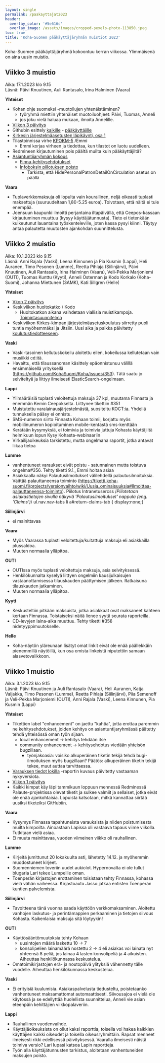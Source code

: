 ```yaml
---
layout: single
permalink: /paakayttajat2023
header:
  overlay_color: '#5e616c'
  overlay_image: /assets/images/cropped-pexels-photo-113850.jpeg
toc: true
title: 'Koha-Suomen pääkäyttäjäryhmän muistiot 2023'
---
```


Koha-Suomen pääkäyttäjäryhmä kokoontuu kerran viikossa. Ylimmäisenä on aina uusin muistio.

## Viikko 3 muistio

Aika: 17.1.2023 klo 9.15<br />
Läsnä: Päivi Knuutinen, Auli Rantasalo, Irina Halminen (Vaara)

**Yhteiset**
* Kohan ohje suomeksi -muotoilujen yhtenäistäminen?
  * työryhmä miettiin yhtenäiset muotoiluohjeet: Päivi, Tuomas, Anneli
  * jos joku vielä haluaa mukaan, ilmoita Annelille.
* [Viikon 3 päivitys](https://github.com/KohaSuomi/Koha/discussions/369)
* Githubin esittely [kaikille](https://youtu.be/cPVSi2xFBIQ) - [pääkäyttäjille](https://youtu.be/J-lzJv7ginE)
* [Kirkesin järjestelmäasetusten läpikäynti, osa 1](https://youtu.be/lyETIF-Xd2Y)
* Tilastoinnissa virhe [KPOKM-5](https://github.com/KohaSuomi/koha-plugin-OKM-stats/issues/5) /Emmi
  * Emmi korjaa virheen ja tiedottaa, kun tilastot on luotu uudelleen. 
* Redmineen kirjautuminen pois päältä muilta kuin pääkäyttäjiltä?
* [Asiantuntijaryhmän kokous](https://koha-suomi.fi/asiantuntijaryhma2023#asiantuntijaryhm%C3%A4n-muistio-123)
  * [Finna-kehitysehdotukset](https://koha-suomi.fi/asiantuntijaryhma2023#2-finna-kehitysehdotukset)
  * [Infoboksin piilotuksen poisto](https://koha-suomi.fi/dokumentaatio/intranetusercss/#asiakkaan-tietoruudun-piilotus-asiakastiedoista-vasemmasta-reunasta)
    * Tarkista, että HidePersonalPatronDetailOnCirculation asetus on päällä

**Vaara**
* Tuplaverkkomaksuja oli lopulta vain kourallinen, neljä oikeasti tuplasti maksettuja (suuruudeltaan 1,80-5.25 euroa). Toivotaan, että näitä ei tule enempää.
* Joensuun kaupunki ilmoitti perjantaina iltapäivällä, että Ceepos-kassaan kirjautuminen muuttuu (kysyy käyttäjätunnusta). Tieto ei tietenkään kulkeutunut lauantaina työskenteleville, joten kassa pysyi kiinni. Täytyy antaa palautetta muutosten ajankohdan suunnittelusta.




## Viikko 2 muistio

Aika: 10.1.2023 klo 9.15<br />
Läsnä: Anni Rajala (Vaski), Leena Kinnunen ja Pia Kusmin (Lappi), Heli Auranen, Timo Pesonen (Lumme), Reetta Pihlaja (Siilinjärvi), Päivi Knuutinen, Auli Rantasalo, Irina Halminen (Vaara), Veli-Pekka Marjoniemi (OUTI), Tuomas Kunttu (Kyyti), Anneli Österman ja Kodo Korkalo (Koha-Suomi), Johanna Miettunen (3AMK), Kati Sillgren (Helle)

**Yhteiset**
* [Vkon 2 päivitys](https://github.com/KohaSuomi/Koha/discussions/357)
* Keskiviikon huoltokatko / Kodo
  * Huoltokatkon aikana vaihdetaan viallisia muistikampoja. [Toimintasuunnitelma](https://koha-suomi.fi/kohasuomi2023#tammikuun-huoltokatkon-toimintasuunnitelma) 
* Keskiviikon Kirkes-kimpan järjestelmäasetuskoulutus siirretty puoli tuntia myöhemmäksi ja Jitsiin. Uusi aika ja paikka päivitetty [koulutustiedotteeseen](https://github.com/KohaSuomi/Koha/discussions/320).

**Vaski**
* Vaski-tasoinen kellutuskokeilu aloitettu eilen, kokeilussa kellutetaan vain musiikki cd:itä.
* Havaittu, että tilaussanoman käsittely epäonnistunuu välillä ensimmäisellä yrityksellä (https://github.com/KohaSuomi/Koha/issues/353). Tätä saatu jo selviteltyä ja liittyy ilmeisesti ElasticSearch-ongelmaan.


**Lappi**
* Ylimääräisiä tuplasti veloitettuja maksuja 37 kpl, muutama Finnasta ja enemmän Kemin Ceepokselta. Liittynee tikettiin #351
* Muistutettu varalainausjärjestelmästä, suositeltu KOCT:ia. Yhdellä tunnuksella pääsy ei onnistu. 
* SMS-numeron siirto Finnasta Kohaan toimii, korjattu myös mobiilinumeron kopioituminen mobile-kentästä sms-kenttään
* Kerätään kysymyksiä, ei toimivia ja toimivia juttuja Kohasta käyttäjiltä helmikuun lopun Kysy Kohasta-webinaariin
* Virkailijaoikeuksia tarkistettu, mutta ongelmana  raportit, jotka antavat liikaa tietoa

**Lumme**
* vanhentuneet varaukset eivät poistu - satunnainen mutta toistuva ongelma#356. Tehty tiketti 9.1., Emmi hoitaa asiaa
* Asiakkaalla näkyi Palautusilmoitukset välilehdellä palautusilmoituksia. Väittää palauttaneensa toiminto (https://tiketti.koha-suomi.fi/projects/versionvaihto/wiki/Uusia_ominaisuuksia#Ilmoittaa-palauttaneensa-toiminto). Piilotus Intranetusercss  /*Piilotetaan asiakastietojen sivulla näkyvä 'Palautusilmoitukset' nappula (eng. 'Claims')*/ ul.nav.nav-tabs li a#return-claims-tab { display:none;}

**Siilinjärvi**
* ei mainittavaa

**Vaara**
* Myös Vaarassa tuplasti veloitettuja/kuitattuja maksuja eli asiakkailla plussaldoa.
* Muuten normaalia ylläpitoa.

**OUTI**
* OUTIssa myös tuplasti veloitettuja maksuja, asia selvityksessä.
* Henkilökunnalta kyselyä liittyen ongelmiin kausijulkaisujen vastaanottamisessa tilauskauden päättymisen jälkeen. Ratkaisuna tilauskauden jatkaminen.
* Muuten normaalia ylläpitoa.

**Kyyti**
* Keskusteltiin pitkään maksuista, jotka asiakkaat ovat maksaneet kahteen kertaan Finnassa. Toistaiseksi näitä lienee syytä seurata raporteilla.
* CD-levyjen laina-aika muuttuu. Tehty tiketti #358 nidetyyppimuutokselle.

**Helle**
* Koha-näytön yläreunaan lisätyt omat linkit eivät ole enää päällekkäin pienemmillä näytöillä, kun osa omista linkeistä niputettiin samaan alasvetovalikkoon. 

## Viikko 1 muistio

Aika: 3.1.2023 klo 9.15<br />
Läsnä: Päivi Knuutinen ja Auli Rantasalo (Vaara), Heli Auranen, Katja Valjakka, Timo Pesonen (Lumme), Reetta Pihlaja (Siilinjärvi), Piia Semenoff ja Veli-Pekka Marjoniemi (OUTI), Anni Rajala (Vaski), Leena Kinnunen, Pia Kusmin (Lappi)

**Yhteiset**
* Tikettien label "enhancement" on jaettu "kahtia", jotta erottaa paremmin ne kehitysehdotukset, joiden kehitys on asiantuntijaryhmässä päätetty tehdä yhteisössä oman työn sijaan.
  * local enhancement -> kehitys tehdään itse
  * community enhancement -> kehitysehdotus viedään yhteisön bugzillaan.
    *  työnjakoasia: voisiko alkuperäinen tiketin tekijä tehdä bugi-ilmoituksen myös bugzillaan? Päätös: alkuperäinen tiketin tekijä tekee, muut auttaa tarvittaessa.
* [Varauksen tiedot lokilla](https://tiketti.koha-suomi.fi/projects/koha-suomen-dokumentaatio/wiki/Valmiita_SQL-raportteja#Varauksen-tiedot-lokilla) -raportin kuvaus päivitetty vastaaman nykyversiota.
* [Viikon 1 päivitys](https://github.com/KohaSuomi/Koha/discussions/347)
* Kaikki kimpat käy läpi tammikuun loppuun mennessä Redminessä Palaute-projektissa olevat tiketit ja sulkee valmiit ja sellaiset, jotka eivät ole enää ajankohtaisia. Lopuista katsotaan, mitkä kannattaa siirtää uusiksi tiketeiksi GitHubiin.

**Vaara**
* Kysymys Finnassa tapahtuneista varauksista ja niiden poistumisesta muilta kimpoilta. Ainoastaan Lapissa oli vastaava tapaus viime viikolla. Tutkitaan vielä asiaa.
* Ei muuta mainittavaa, vuoden viimeinen viikko oli rauhallinen.

**Lumme**
* Kirjeitä jumittunut 20 lokakuulta asti, lähetetty 14.12. ja myöhemmin muodostuneet kirjeet.
* Suomenniemen toveriin uudet aukiolot. Hypernovalta ei ole tullut blugaria Lari tekee Lumpeille oman.
* Toenperän kirjastojen erottaminen toisistaan tehty Finnassa, kohassa vielä vähän vaiheessa. Kirjastoauto Jasso jatkaa entisten Toenperän kuntien palvelemista.

**Siilinjärvi**
* Tavoitteena tänä vuonna saada käyttöön verkkomaksaminen. Aloitettu vanhojen laskutus- ja perintämappien perkaaminen ja tietojen siivous Kohasta. Kaikenlaisia maksuja sitä löytyykin!

**OUTI**
* Käyttösääntömuutoksia tehty Kohaan
  * uusintojen määrä laskettu 10 -> 7
  * konsolipelien lainamäärä nostettu 2 -> 4 eli asiakas voi lainata nyt yhteensä 8 peliä, jos lainaa 4 lasten konsolipeliä ja 4 aikuisten. Aiheuttaa henkilökunnassa keskustelua.
* Omatoimikirjastojen erä- ja noutopäivä ylityksiä vähennetty tälle vuodelle. Aiheuttaa henkilökunnassa keskustelua.

**Vaski**
* Ei erityisiä kuulumisia. Asiakaspalvelusta tiedusteltu, poistetaanko vanhentuneet maksamattomat automaattisesti. Siivousajoa ei vielä ole käytössä ja se edellyttää huolellista suunnittelua, Anneli vie asian eteenpäin kehittäjien viikkopalaveriin.

**Lappi**
* Rauhallinen vuodenvaihde.
* Käyttäjäoikeuksista on ollut kaksi raporttia, toisella voi hakea kaikkien käyttäjien kaikki oikeudet ja toisella oikeusryhmittäin. Rapsat menneet ilmeisesti rikki edellisessä päivityksessä. Vaaralla ilmeisesti näistä toimiva versio? Lari lupasi katsoa Lapin raportteja. 
* Työn alla käyttäjätunnusten tarkistus, aloitetaan vanhentuneiden maksujen poisto. 
